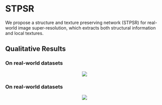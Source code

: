 # STPSR
We propose a structure and texture preserving network (STPSR) for real-world image super-resolution, which extracts both structural information and local textures.

## Qualitative Results
### On real-world datasets
<p align="center">  
  <img src="https://github.com/bjzzhou/STPSR/blob/main/Figures/other_real.png">  
</p>

### On real-world datasets
<p align="center">  
  <img src="https://github.com/bjzzhou/STPSR/blob/main/Figures/other_synthetic.png">  
</p>
